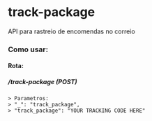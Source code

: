 # track-package
API para rastreio de encomendas no correio

### Como usar:

#### Rota:

##### /track-package (POST)
    > Parametros:
    > "_": "track_package",
    > "track_package": "YOUR TRACKING CODE HERE"
